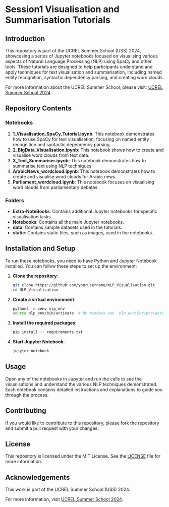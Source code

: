 # Session1 Visualisation and Summarisation Tutorials

## Introduction

This repository is part of the UCREL Summer School (USS) 2024, showcasing a series of Jupyter notebooks focused on visualising various aspects of Natural Language Processing (NLP) using SpaCy and other tools. These tutorials are designed to help participants understand and apply techniques for text visualisation and summarisation, including named entity recognition, syntactic dependency parsing, and creating word clouds.

For more information about the UCREL Summer School, please visit: [UCREL Summer School 2024](https://ucrel.lancs.ac.uk/uss2024/index.html).

## Repository Contents

### Notebooks

1. **1_Visualisation_SpaCy_Tutorial.ipynb**: This notebook demonstrates how to use SpaCy for text visualisation, focusing on named entity recognition and syntactic dependency parsing.
2. **2_BigData_Visualisation.ipynb**: This notebook shows how to create and visualise word clouds from text data.
3. **3_Text_Summariser.ipynb**: This notebook demonstrates how to summarise text using NLP techniques.
4. **ArabicNews_wordcloud.ipynb**: This notebook demonstrates how to create and visualise word clouds for Arabic news.
5. **Parliament_wordcloud.ipynb**: This notebook focuses on visualising word clouds from parliamentary debates.

### Folders

- **Extra-NoteBooks**: Contains additional Jupyter notebooks for specific visualisation tasks.
- **Notebooks**: Contains all the main Jupyter notebooks.
- **data**: Contains sample datasets used in the tutorials.
- **static**: Contains static files, such as images, used in the notebooks.

## Installation and Setup

To run these notebooks, you need to have Python and Jupyter Notebook installed. You can follow these steps to set up the environment:

1. **Clone the repository**:
    ```bash
    git clone https://github.com/yourusername/NLP_Visualisation.git
    cd NLP_Visualisation
    ```

2. **Create a virtual environment**:
    ```bash
    python3 -m venv nlp_env
    source nlp_env/bin/activate  # On Windows use `nlp_env\Scripts\activate`
    ```

3. **Install the required packages**:
    ```bash
    pip install -r requirements.txt
    ```

4. **Start Jupyter Notebook**:
    ```bash
    jupyter notebook
    ```

## Usage

Open any of the notebooks in Jupyter and run the cells to see the visualisations and understand the various NLP techniques demonstrated. Each notebook contains detailed instructions and explanations to guide you through the process.

## Contributing

If you would like to contribute to this repository, please fork the repository and submit a pull request with your changes.

## License

This repository is licensed under the MIT License. See the [LICENSE](LICENSE) file for more information.

## Acknowledgements

This work is part of the UCREL Summer School (USS) 2024.

For more information, visit [UCREL Summer School 2024](https://ucrel.lancs.ac.uk/uss2024/index.html).
